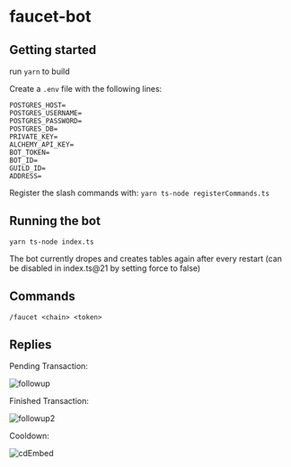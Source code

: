 # faucet-bot

## Getting started

run `yarn` to build

Create a `.env` file with the following lines:

```
POSTGRES_HOST=
POSTGRES_USERNAME=
POSTGRES_PASSWORD=
POSTGRES_DB=
PRIVATE_KEY=
ALCHEMY_API_KEY=
BOT_TOKEN=
BOT_ID=
GUILD_ID=
ADDRESS=
```

Register the slash commands with: `yarn ts-node registerCommands.ts`

## Running the bot

`yarn ts-node index.ts`

The bot currently dropes and creates tables again after every restart (can be disabled in index.ts@21 by setting force to false)

## Commands

`/faucet <chain> <token>`

## Replies

Pending Transaction:

![followup](https://user-images.githubusercontent.com/94227101/200392158-10be9a55-8de3-4fbd-92e3-d5d314229a08.png)

Finished Transaction:

![followup2](https://user-images.githubusercontent.com/94227101/200392207-081b1ae7-d6eb-420b-a705-92772aa29dc3.png)

Cooldown:

![cdEmbed](https://user-images.githubusercontent.com/94227101/200073867-2b002175-c1e4-41e2-bc8b-fbba02867314.png)
